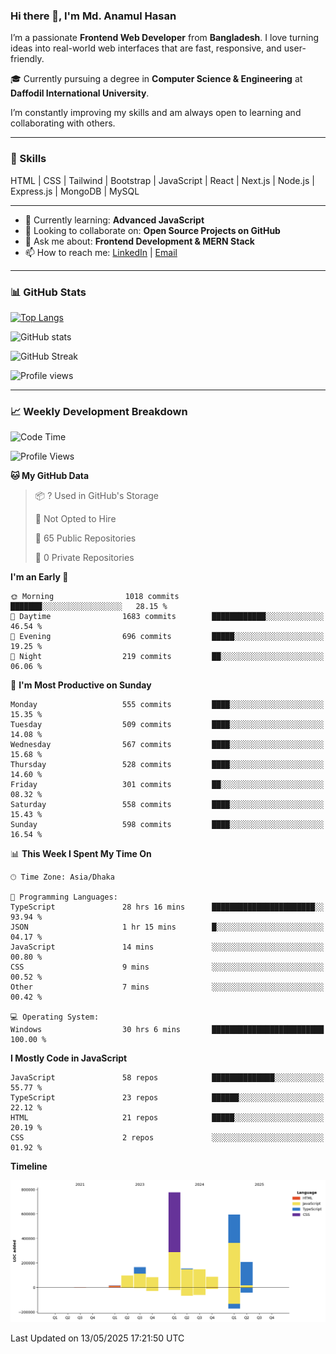 ### Hi there 👋, I'm Md. Anamul Hasan

I’m a passionate **Frontend Web Developer** from **Bangladesh**. I love turning ideas into real-world web interfaces that are fast, responsive, and user-friendly.

🎓 Currently pursuing a degree in **Computer Science & Engineering** at **Daffodil International University**.

I’m constantly improving my skills and am always open to learning and collaborating with others.

---

### 🚀 Skills
HTML | CSS | Tailwind | Bootstrap | JavaScript | React | Next.js | Node.js | Express.js | MongoDB | MySQL 

---

- 🌱 Currently learning: **Advanced JavaScript**
- 👯 Looking to collaborate on: **Open Source Projects on GitHub**
- 💬 Ask me about: **Frontend Development & MERN Stack**
- 📫 How to reach me: [LinkedIn](https://www.linkedin.com/in/mdanamulhasan201) | [Email](mailto:anamulhasan3625@gmail.com)

---

### 📊 GitHub Stats

[![Top Langs](https://github-readme-stats.vercel.app/api/top-langs/?username=mdanamulhasan201&layout=compact)](https://github.com/anuraghazra/github-readme-stats)

![GitHub stats](https://github-readme-stats.vercel.app/api?username=mdanamulhasan201&show_icons=true&count_private=true&theme=tokyonight)

![GitHub Streak](https://streak-stats.demolab.com?user=mdanamulhasan201&theme=tokyonight)

![Profile views](https://gpvc.arturio.dev/mdanamulhasan201)

---

### 📈 Weekly Development Breakdown

<!--START_SECTION:waka-->
![Code Time](http://img.shields.io/badge/Code%20Time-112%20hrs%2043%20mins-blue)

![Profile Views](http://img.shields.io/badge/Profile%20Views-79-blue)

**🐱 My GitHub Data** 

> 📦 ? Used in GitHub's Storage 
 > 
> 🚫 Not Opted to Hire
 > 
> 📜 65 Public Repositories 
 > 
> 🔑 0 Private Repositories 
 > 
**I'm an Early 🐤** 

```text
🌞 Morning                1018 commits        ███████░░░░░░░░░░░░░░░░░░   28.15 % 
🌆 Daytime                1683 commits        ████████████░░░░░░░░░░░░░   46.54 % 
🌃 Evening                696 commits         █████░░░░░░░░░░░░░░░░░░░░   19.25 % 
🌙 Night                  219 commits         ██░░░░░░░░░░░░░░░░░░░░░░░   06.06 % 
```
📅 **I'm Most Productive on Sunday** 

```text
Monday                   555 commits         ████░░░░░░░░░░░░░░░░░░░░░   15.35 % 
Tuesday                  509 commits         ████░░░░░░░░░░░░░░░░░░░░░   14.08 % 
Wednesday                567 commits         ████░░░░░░░░░░░░░░░░░░░░░   15.68 % 
Thursday                 528 commits         ████░░░░░░░░░░░░░░░░░░░░░   14.60 % 
Friday                   301 commits         ██░░░░░░░░░░░░░░░░░░░░░░░   08.32 % 
Saturday                 558 commits         ████░░░░░░░░░░░░░░░░░░░░░   15.43 % 
Sunday                   598 commits         ████░░░░░░░░░░░░░░░░░░░░░   16.54 % 
```


📊 **This Week I Spent My Time On** 

```text
🕑︎ Time Zone: Asia/Dhaka

💬 Programming Languages: 
TypeScript               28 hrs 16 mins      ███████████████████████░░   93.94 % 
JSON                     1 hr 15 mins        █░░░░░░░░░░░░░░░░░░░░░░░░   04.17 % 
JavaScript               14 mins             ░░░░░░░░░░░░░░░░░░░░░░░░░   00.80 % 
CSS                      9 mins              ░░░░░░░░░░░░░░░░░░░░░░░░░   00.52 % 
Other                    7 mins              ░░░░░░░░░░░░░░░░░░░░░░░░░   00.42 % 

💻 Operating System: 
Windows                  30 hrs 6 mins       █████████████████████████   100.00 % 
```

**I Mostly Code in JavaScript** 

```text
JavaScript               58 repos            ██████████████░░░░░░░░░░░   55.77 % 
TypeScript               23 repos            ██████░░░░░░░░░░░░░░░░░░░   22.12 % 
HTML                     21 repos            █████░░░░░░░░░░░░░░░░░░░░   20.19 % 
CSS                      2 repos             ░░░░░░░░░░░░░░░░░░░░░░░░░   01.92 % 
```



**Timeline**

![Lines of Code chart](https://raw.githubusercontent.com/mdanamulhasan201/mdanamulhasan201/main/assets/bar_graph.png)


 Last Updated on 13/05/2025 17:21:50 UTC
<!--END_SECTION:waka-->
